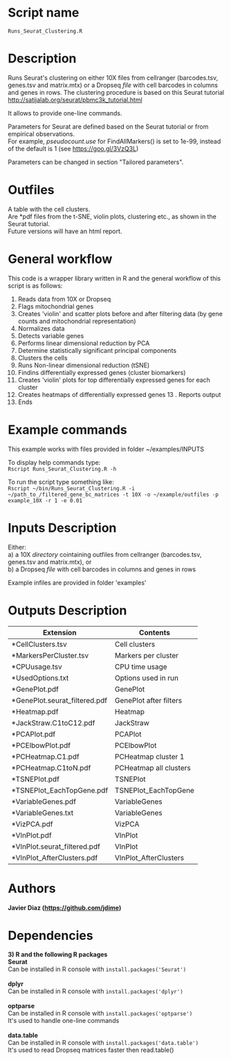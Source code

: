 
  
Script name
================
`Runs_Seurat_Clustering.R`


Description
================
Runs Seurat's clustering on either 10X files from cellranger (barcodes.tsv, genes.tsv and matrix.mtx)
or a Dropseq *file* with cell barcodes in columns and genes in rows.
The clustering procedure is based on this Seurat tutorial http://satijalab.org/seurat/pbmc3k_tutorial.html

It allows to provide one-line commands.

Parameters for Seurat are defined based on the Seurat tutorial or from empirical observations.<br />
For example, *pseudocount.use* for FindAllMarkers() is set to 1e-99, instead of the default is 1 (see https://goo.gl/3VzQ3L)

Parameters can be changed in section "Tailored parameters".
 
Outfiles
================
A table with the cell clusters.<br />
Are \*pdf files from the t-SNE, violin plots, clustering etc., as shown in the Seurat tutorial.<br />
Future versions will have an html report.

General workflow
================
This code is a wrapper library written in R and the general workflow of this script is as follows:
  1. Reads data from 10X or Dropseq
  2. Flags mitochondrial genes
  3. Creates 'violin' and scatter plots before and after filtering data (by gene counts and mitochondrial representation)
  4. Normalizes data
  5. Detects variable genes
  6. Performs linear dimensional reduction by PCA
  7. Determine statistically significant principal components
  8. Clusters the cells
  9. Runs Non-linear dimensional reduction (tSNE)
  10. Findins differentially expressed genes (cluster biomarkers)
  11. Creates 'violin' plots for top differentially expressed genes for each cluster
  12. Creates heatmaps of differentially expressed genes
  13 . Reports output
  14. Ends

Example commands
================
This example works with files provided in folder ~/examples/INPUTS<br />

To display help commands type: <br />
`Rscript Runs_Seurat_Clustering.R -h`

To run the script type something like:<br />
`Rscript ~/bin/Runs_Seurat_Clustering.R -i ~/path_to_/filtered_gene_bc_matrices -t 10X -o ~/example/outfiles -p example_10X -r 1 -e 0.01`

Inputs Description
================

Either:<br />
a) a 10X *directory* cointaining outfiles from cellranger (barcodes.tsv, genes.tsv and matrix.mtx), or<br />
b) a Dropseq *file* with cell barcodes in columns and genes in rows

Example infiles are provided in folder 'examples'

Outputs Description
================
| Extension |  Contents |
| ------------------------------ |  ---------------------  |
| *CellClusters.tsv              |  Cell clusters          |
| *MarkersPerCluster.tsv         |  Markers per cluster    |
| *CPUusage.tsv                  |  CPU time usage         |
| *UsedOptions.txt               |  Options used in run    |
| *GenePlot.pdf                  |  GenePlot               |
| *GenePlot.seurat_filtered.pdf  |  GenePlot after filters |
| *Heatmap.pdf                   |  Heatmap                |
| *JackStraw.C1toC12.pdf         |  JackStraw              |
| *PCAPlot.pdf                   |  PCAPlot                |
| *PCElbowPlot.pdf               |  PCElbowPlot            |
| *PCHeatmap.C1.pdf              |  PCHeatmap cluster 1    |
| *PCHeatmap.C1toN.pdf           |  PCHeatmap all clusters |
| *TSNEPlot.pdf                  |  TSNEPlot               |
| *TSNEPlot_EachTopGene.pdf      |  TSNEPlot_EachTopGene   |
| *VariableGenes.pdf             |  VariableGenes          |
| *VariableGenes.txt             |  VariableGenes          |
| *VizPCA.pdf                    |  VizPCA                 |
| *VlnPlot.pdf                   |  VlnPlot                |
| *VlnPlot.seurat_filtered.pdf   |  VlnPlot                |
| *VlnPlot_AfterClusters.pdf     |  VlnPlot_AfterClusters  |


Authors
================

**Javier Diaz (https://github.com/jdime)**

Dependencies
================

**3) R and the following R packages** <br />
**Seurat** <br />
Can be installed in R console with `install.packages('Seurat')`<br /><br />
**dplyr** <br />
Can be installed in R console with `install.packages('dplyr')`<br /><br />
**optparse**<br />
Can be installed in R console with `install.packages('optparse')`<br />
It's used to handle one-line commands<br /><br />
**data.table**<br />
Can be installed in R console with `install.packages('data.table')`<br />
It's used to read Dropseq matrices faster then read.table()
